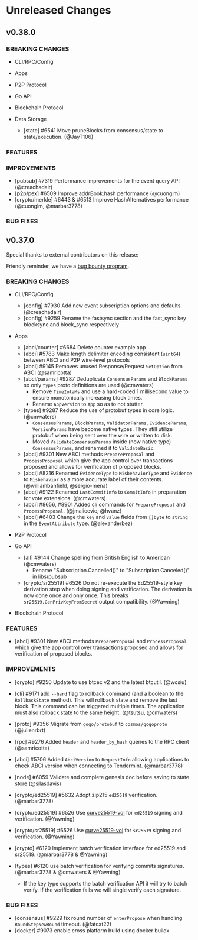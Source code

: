 # Unreleased Changes

## v0.38.0

### BREAKING CHANGES

- CLI/RPC/Config

- Apps

- P2P Protocol

- Go API

- Blockchain Protocol

- Data Storage
  - [state] \#6541 Move pruneBlocks from consensus/state to state/execution. (@JayT106)
  
### FEATURES

### IMPROVEMENTS

- [pubsub] \#7319 Performance improvements for the event query API (@creachadair)
- [p2p/pex] \#6509 Improve addrBook.hash performance (@cuonglm)
- [crypto/merkle] \#6443 & \#6513 Improve HashAlternatives performance (@cuonglm, @marbar3778)

### BUG FIXES

## v0.37.0

Special thanks to external contributors on this release:

Friendly reminder, we have a [bug bounty program](https://hackerone.com/tendermint).

### BREAKING CHANGES

- CLI/RPC/Config
  - [config] \#7930 Add new event subscription options and defaults. (@creachadair)
  - [config] \#9259 Rename the fastsync section and the fast_sync key blocksync and block_sync respectively

- Apps
  - [abci/counter] \#6684 Delete counter example app
  - [abci] \#5783 Make length delimiter encoding consistent (`uint64`) between ABCI and P2P wire-level protocols
  - [abci] \#9145 Removes unused Response/Request `SetOption` from ABCI (@samricotta)
  - [abci/params] \#9287 Deduplicate `ConsensusParams` and `BlockParams` so only `types` proto definitions are used (@cmwaters)
    - Remove `TimeIotaMs` and use a hard-coded 1 millisecond value to ensure monotonically increasing block times.
    - Rename `AppVersion` to `App` so as to not stutter.
  - [types] \#9287 Reduce the use of protobuf types in core logic. (@cmwaters)
    - `ConsensusParams`, `BlockParams`, `ValidatorParams`, `EvidenceParams`, `VersionParams` have become native types.
      They still utilize protobuf when being sent over the wire or written to disk.
    - Moved `ValidateConsensusParams` inside (now native type) `ConsensusParams`, and renamed it to `ValidateBasic`.
  - [abci] \#9301 New ABCI methods `PrepareProposal` and `ProcessProposal` which give the app control over transactions proposed and allows for verification of proposed blocks.
  - [abci] \#8216 Renamed `EvidenceType` to `MisbehaviorType` and `Evidence` to `Misbehavior` as a more accurate label of their contents. (@williambanfield, @sergio-mena)
  - [abci] \#9122 Renamed `LastCommitInfo` to `CommitInfo` in preparation for vote extensions. (@cmwaters)
  - [abci] \#8656, \#8901 Added cli commands for `PrepareProposal` and `ProcessProposal`. (@jmalicevic, @hvanz)
  - [abci] \#6403 Change the `key` and `value` fields from `[]byte` to `string` in the `EventAttribute` type. (@alexanderbez)

- P2P Protocol

- Go API
    - [all] \#9144 Change spelling from British English to American (@cmwaters)
        - Rename "Subscription.Cancelled()" to "Subscription.Canceled()" in libs/pubsub
    - [crypto/sr25519] \#6526 Do not re-execute the Ed25519-style key derivation step when doing signing and verification.  The derivation is now done once and only once.  This breaks `sr25519.GenPrivKeyFromSecret` output compatibility. (@Yawning)

- Blockchain Protocol

### FEATURES

- [abci] \#9301 New ABCI methods `PrepareProposal` and `ProcessProposal` which give the app control over transactions proposed and allows for verification of proposed blocks.

### IMPROVEMENTS
- [crypto] \#9250 Update to use btcec v2 and the latest btcutil. (@wcsiu)

- [cli] \#9171 add `--hard` flag to rollback command (and a boolean to the `RollbackState` method). This will rollback
  state and remove the last block. This command can be triggered multiple times. The application must also rollback
  state to the same height. (@tsutsu, @cmwaters)
- [proto] \#9356 Migrate from `gogo/protobuf` to `cosmos/gogoproto` (@julienrbrt)
- [rpc] \#9276 Added `header` and `header_by_hash` queries to the RPC client (@samricotta)
- [abci] \#5706 Added `AbciVersion` to `RequestInfo` allowing applications to check ABCI version when connecting to Tendermint. (@marbar3778)
- [node] \#6059 Validate and complete genesis doc before saving to state store (@silasdavis)

- [crypto/ed25519] \#5632 Adopt zip215 `ed25519` verification. (@marbar3778)
- [crypto/ed25519] \#6526 Use [curve25519-voi](https://github.com/oasisprotocol/curve25519-voi) for `ed25519` signing and verification. (@Yawning)
- [crypto/sr25519] \#6526 Use [curve25519-voi](https://github.com/oasisprotocol/curve25519-voi) for `sr25519` signing and verification. (@Yawning)
- [crypto] \#6120 Implement batch verification interface for ed25519 and sr25519. (@marbar3778 & @Yawning)
- [types] \#6120 use batch verification for verifying commits signatures. (@marbar3778 & @cmwaters & @Yawning)
    - If the key type supports the batch verification API it will try to batch verify. If the verification fails we will single verify each signature.

### BUG FIXES

- [consensus] \#9229 fix round number of `enterPropose` when handling `RoundStepNewRound` timeout. (@fatcat22)
- [docker] \#9073 enable cross platform build using docker buildx
